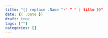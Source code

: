 ```yaml
---
title: "{{ replace .Name "-" " " | title }}"
date: {{ .Date }}
draft: true
tags: [""]
categories: []
---
```


